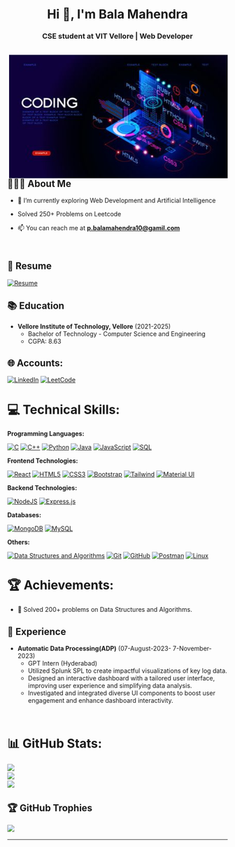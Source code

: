 <!--

Here are some ideas to get you started:

- 🔭 I’m currently working on ....
- 🌱 I’m currently learning ....
- 👯 I’m looking to collaborate on
- 🤔 I’m looking for help with ..;
- 💬 Ask me about ...
- 📫 How to reach me: ...
- 😄 Pronouns: ..
- ⚡ Fun fact: 
-->

<h1 align="center">Hi 👋, I'm Bala Mahendra</h1>
<h3 align="center"> CSE student at VIT Vellore | Web Developer</h3>
<br>
<img align="right" alt="Coding" width="500" src="./Image1.jpg">

## 👨🏻‍💻 About Me 

- 🌱 I’m currently exploring Web Development and Artificial Intelligence

- Solved 250+ Problems on Leetcode

- 📫 You can reach me at **p.balamahendra10@gamil.com**

<br>

## 📄 Resume 
[![Resume](https://img.shields.io/badge/View%20Resume-4285F4?style=for-the-badge&logo=Google%20Drive&logoColor=white)](https://docs.google.com/document/d/1HQkZD6oKBWKViyNh6ZAEo6-qpbSNrkRlgNuKRJZ7Pkg/edit?usp=sharing)


## 📚 Education 

- **Vellore Institute of Technology, Vellore** (2021-2025)
  - Bachelor of Technology - Computer Science and Engineering 
  - CGPA: 8.63

## 🌐 Accounts:

[![LinkedIn](https://img.shields.io/badge/LinkedIn-0A66C2.svg?style=for-the-badge&logo=LinkedIn&logoColor=white)](https://www.linkedin.com/in/nalam-guna/) 
[![LeetCode](https://img.shields.io/static/v1?style=for-the-badge&message=LeetCode&color=222222&logo=LeetCode&logoColor=FFA116&label=)](https://leetcode.com/guna_nalam/) 

# 💻 Technical Skills:

**Programming Languages:**

[![C](https://img.shields.io/badge/C-A8B9CC.svg?style=for-the-badge&logo=C&logoColor=black)](https://www.cprogramming.com/)
[![C++](https://img.shields.io/badge/C++-00599C.svg?style=for-the-badge&logo=C++&logoColor=white)](https://cplusplus.com/)
[![Python](https://img.shields.io/badge/Python-3776AB.svg?style=for-the-badge&logo=Python&logoColor=white)](https://www.python.org/)
[![Java](https://img.shields.io/badge/java-%23ED8B00.svg?style=for-the-badge&logo=java&logoColor=white)](https://www.java.com/en/)
[![JavaScript](https://img.shields.io/badge/JavaScript-F7DF1E.svg?style=for-the-badge&logo=JavaScript&logoColor=black)](https://developer.mozilla.org/en-US/docs/Web/JavaScript/)
[![SQL](https://img.shields.io/badge/SQL-4479A1.svg?style=for-the-badge&logo=MySQL&logoColor=white)](https://www.mysql.com/)

**Frontend Technologies:**

[![React](https://img.shields.io/badge/React-61DAFB.svg?style=for-the-badge&logo=React&logoColor=black)](https://reactjs.org/)
[![HTML5](https://img.shields.io/badge/HTML5-E34F26.svg?style=for-the-badge&logo=HTML5&logoColor=white)](https://developer.mozilla.org/en-US/docs/Web/HTML/)
[![CSS3](https://img.shields.io/badge/CSS3-1572B6.svg?style=for-the-badge&logo=CSS3&logoColor=white)](https://developer.mozilla.org/en-US/docs/Web/CSS/)
[![Bootstrap](https://img.shields.io/badge/Bootstrap-7952B3.svg?style=for-the-badge&logo=Bootstrap&logoColor=white)](https://getbootstrap.com/)
[![Tailwind](https://img.shields.io/badge/Tailwind_CSS-38B2AC?style=for-the-badge&logo=tailwind-css&logoColor=white)](https://tailwindcss.com/)
[![Material UI](https://img.shields.io/badge/Material--UI-0081CB?style=for-the-badge&logo=material-ui&logoColor=white)](https://mui.com/)
<!--[![Redux](https://img.shields.io/badge/Redux-764ABC.svg?style=for-the-badge&logo=Redux&logoColor=white)](https://redux.js.org/)-->

**Backend Technologies:**

[![NodeJS](https://img.shields.io/badge/Node.js-339933.svg?style=for-the-badge&logo=nodedotjs&logoColor=white)](https://nodejs.org/en/)
[![Express.js](https://img.shields.io/badge/Express-000000.svg?style=for-the-badge&logo=Express&logoColor=white)](https://expressjs.com/)

**Databases:**

[![MongoDB](https://img.shields.io/badge/MongoDB-47A248.svg?style=for-the-badge&logo=MongoDB&logoColor=white)](https://www.mongodb.com/)
[![MySQL](https://img.shields.io/badge/MySQL-4479A1.svg?style=for-the-badge&logo=MySQL&logoColor=white)](https://www.mysql.com/)

**Others:**

[![Data Structures and Algorithms](https://img.shields.io/badge/Data%20Structures%20and%20Algorithms-808080.svg?style=for-the-badge&logo=DataCamp&logoColor=white)](https://techdevguide.withgoogle.com/paths/data-structures-and-algorithms/)
[![Git](https://img.shields.io/static/v1?style=for-the-badge&message=Git&color=F05032&logo=Git&logoColor=FFFFFF&label=)](https://git-scm.com/)
[![GitHub](https://img.shields.io/static/v1?style=for-the-badge&message=GitHub&color=181717&logo=GitHub&logoColor=FFFFFF&label=)](https://github.com/)
[![Postman](https://img.shields.io/badge/Postman-FF6C37?style=for-the-badge&logo=postman&logoColor=white)](https://www.postman.com/)
[![Linux](https://img.shields.io/badge/Linux-FCC624.svg?style=for-the-badge&logo=Linux&logoColor=black)](https://www.linux.org/)

# 🏆 Achievements:

- 🌟 Solved 200+ problems on Data Structures and Algorithms.

## 💼 Experience 

- **Automatic Data Processing(ADP)** (07-August-2023- 7-November-2023)
  - GPT Intern (Hyderabad)
  - Utilized Splunk SPL to create impactful visualizations of key log data.
  - Designed an interactive dashboard with a tailored user interface, improving user experience and simplifying data analysis.
  - Investigated and integrated diverse UI components to boost user engagement and enhance dashboard interactivity.

<br>


# 📊 GitHub Stats:

![](https://github-readme-stats.vercel.app/api?username=Mahendra104&theme=tokyonight&hide_border=false&include_all_commits=true&count_private=true)<br/>
![](https://github-readme-streak-stats.herokuapp.com/?user=Mahendra104&theme=tokyonight&hide_border=false)<br/>
![](https://github-readme-stats.vercel.app/api/top-langs/?username=Mahendra104&theme=tokyonight&hide_border=false&include_all_commits=true&count_private=true&layout=compact)

## 🏆 GitHub Trophies

![](https://github-profile-trophy.vercel.app/?username=Mahendra104&theme=tokyonight&no-frame=false&no-bg=false&margin-w=4)

---

